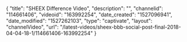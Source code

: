{
    "title": "SHEEX Difference Video",
    "description": "",
    "channelid": "114661406",
    "videoid": "163992254",
    "date_created": "1527096941",
    "date_modified": "1527262103",
    "type": "captivate",
    "layout": "channelVideo",
    "url": "\/latest-videos\/sheex-bbb-social-post-final-2018-04-04-18-1\/114661406-163992254"
}
